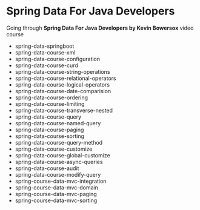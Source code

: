 # Spring Data For Java Developers
Going through **Spring Data For Java Developers by Kevin Bowersox** video course

* spring-data-springboot
* spring-data-course-xml
* spring-data-course-configuration
* spring-data-course-curd
* spring-data-course-string-operations
* spring-data-course-relational-operators
* spring-data-course-logical-operators
* spring-data-course-date-comparision
* spring-data-course-ordering
* spring-data-course-limiting
* spring-data-course-transverse-nested
* spring-data-course-query
* spring-data-course-named-query
* spring-data-course-paging
* spring-data-course-sorting
* spring-data-course-query-method
* spring-data-course-customize
* spring-data-course-global-customize
* spring-data-course-async-queries
* spring-data-course-audit
* spring-data-course-modify-query
* spring-course-data-mvc-integration
* spring-course-data-mvc-domain
* spring-course-data-mvc-paging
* spring-course-data-mvc-sorting